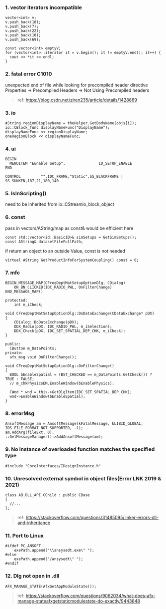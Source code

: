 ### 1. vector iterators incompatible
```
vector<int> v;
v.push_back(18);
v.push_back(7);
v.push_back(22);
v.push_back(10);
v.push_back(69);

const vector<int> emptyV;
for (vector<int>::iterator it = v.begin(); it != emptyV.end(); it++) {
  cout << *it << endl;
}
```

### 2. fatal error C1010
unexpected end of file while looking for precompiled header directive  
Properties -> Precompiled Headers -> Not Using Precompiled headers
> ref: https://blog.csdn.net/ziren235/article/details/1428869

### 3. io
```
AString regionDisplayName = theHelper.GetBodyName(objs[i]);
io::CBlock_func displayNameFunc("DisplayName");
displayNameFunc << regionDisplayName;
oneRegionBlock << displayNameFunc;
```

### 4. ui
```
BEGIN
  MENUITEM "E&nable Setup",               ID_SETUP_ENABLE
END
```

```
CONTROL         "",IDC_FRAME,"Static",SS_BLACKFRAME | SS_SUNKEN,187,21,180,140
```


### 5. IsInScripting()
need to be inherited from io::CStreamio_block_object

### 6. const
pass in vectors/AString/map as const& would be efficient here
```
const std::vector<id::BasicID>& simSetups = GetSimSetups();
const AString& datasetFileFullPath;
```

if return an object to an outside Value, const is not needed
```
virtual AString GetProductInfoForSystemCoupling() const = 0;
```

### 7. mfc
```
BEGIN_MESSAGE_MAP(CFreqDeptMatSetupOptionDlg, CDialog)
	ON_BN_CLICKED(IDC_RADIO_PWL, OnFilterChange)
END_MESSAGE_MAP()
```

```
protected:
	int m_iCheck;

void CFreqDeptMatSetupOptionDlg::DoDataExchange(CDataExchange* pDX)
{
	CDialog::DoDataExchange(pDX);
	DDX_Radio(pDX, IDC_RADIO_PWL, m_iSelection);
	DDX_Check(pDX, IDC_SET_SPATIAL_DEP_CHK, m_iCheck);
}
```

```
public:
  CButton m_DataPoints;
private:
  afx_msg void OnFilterChange();

void CFreqDeptMatSetupOptionDlg::OnFilterChange()
{
  BOOL bEnableSpatial = (BST_CHECKED == m_DataPoints.GetCheck()) ? TRUE : FALSE;
  // m_chkPhysicsEM.EnableWindow(bEnablePhysics);

  CWnd * wnd = this->GetDlgItem(IDC_SET_SPATIAL_DEP_CHK);
  wnd->EnableWindow(bEnableSpatial);
}
```

### 8. errorMsg
```
AnsoftMessage am = AnsoftMessage(kFatalMessage, kLIBID_GLOBAL, IDS_FILE_FORMAT_NOT_SUPPORTED, -1);
am.AddArg(fileExt, 0);
::GetMessageManager()->AddAnsoftMessage(am);
```

### 9. No instance of overloaded function matches the specified type
```
#include "CoreInterfaces/IDesignInstance.h"
```

### 10. Unresolved external symbol in object files(Error LNK 2019 & 2021)
```
class AB_DLL_API CChild : public CBase
{
  //...
};
```
> ref: https://stackoverflow.com/questions/31485095/linker-errors-dll-and-inheritance


### 11. Port to Linux 
```
#ifdef PC_ANSOFT
    exePath.append("\\ansysedt.exe\" ");
#else
    exePath.append("/ansysedt\" ");
#endif
```
### 12. Dlg not open in .dll
```
AFX_MANAGE_STATE(AfxGetAppModuleState());
```
> ref: https://stackoverflow.com/questions/9062034/what-does-afx-manage-stateafxgetstaticmodulestate-do-exactly/9443848
